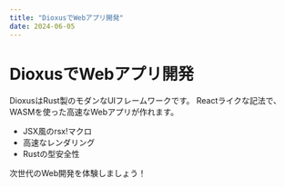 ```yaml
---
title: "DioxusでWebアプリ開発"
date: 2024-06-05
---
```


# DioxusでWebアプリ開発

DioxusはRust製のモダンなUIフレームワークです。
Reactライクな記法で、WASMを使った高速なWebアプリが作れます。

- JSX風のrsx!マクロ
- 高速なレンダリング
- Rustの型安全性

次世代のWeb開発を体験しましょう！ 